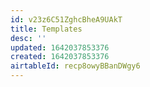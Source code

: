 ```yaml
---
id: v23z6C51ZghcBheA9UAkT
title: Templates
desc: ''
updated: 1642037853376
created: 1642037853376
airtableId: recp8owyBBanDWgy6
---
```


